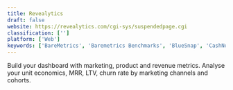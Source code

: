 ```yaml
---
title: Revealytics
draft: false 
website: https://revealytics.com/cgi-sys/suspendedpage.cgi
classification: ['']
platform: ['Web']
keywords: ['BareMetrics', 'Baremetrics Benchmarks', 'BlueSnap', 'CashNotify', 'Chargebee', 'ChartMogul', 'ChartMogul API', 'FirstOfficer', 'MRR.io', 'Metricsco', 'Open Benchmarks', 'PAY.ON Payments Gateway', 'Pabbly Subscriptions', 'Payfirma', 'ProfitWell', 'Putler', 'RecurPal', 'SaaS Metrics Refresher from ChartMogul', 'SaaSOptics', 'Statsbot', 'Woopra', 'Yapstone', 'Zuora Insights']
---
```

Build your dashboard with marketing, product and revenue metrics. Analyse your unit economics, MRR, LTV, churn rate by marketing channels and cohorts.